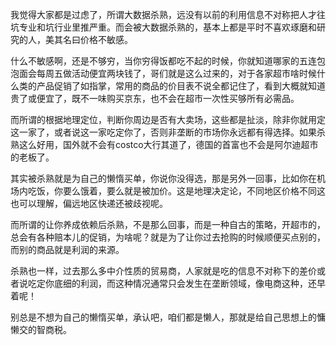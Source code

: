 <p data-pid="RpmJxsF8">我觉得大家都是过虑了，所谓大数据杀熟，远没有以前的利用信息不对称把人才往坑专业和坑行业里推严重。而会被大数据杀熟的，基本上都是平时不喜欢琢磨和研究的人，美其名曰价格不敏感。</p><p data-pid="tQFPh_ru">什么不敏感啊，还是不够穷，当你穷得饭都吃不起的时候，你就知道哪家的五连包泡面会每周五做活动便宜两块钱了，哥们就是这么过来的，对于各家超市啥时候什么类的产品促销了如指掌，常用的商品的价目表不说全都记住了，看到大概就知道贵了或便宜了，既不一味购买京东，也不会在超市一次性买够所有必需品。</p><p data-pid="qksSw67d">而所谓的根据地理定位，判断你周边是否有大卖场，这些都是扯淡，除非你就用定这一家了，或者说这一家吃定你了，否则非垄断的市场你永远都有得选择。如果杀熟这么好用，国外就不会有costco大行其道了，德国的首富也不会是阿尔迪超市的老板了。</p><p data-pid="sOXlIFI6">其实被杀熟就是为自己的懒惰买单，你说你没得选，那是另外一回事，比如你在机场内吃饭，你要么饿着，要么就是被加价。这是地理决定论，不同地区价格不同这也可以理解，偏远地区快递还被歧视呢。</p><p data-pid="To3dmiCU">而所谓的让你养成依赖后杀熟，不是那么回事，而是一种自古的策略，开超市的，总会有各种赔本儿的促销，为啥呢？就是为了让你过去抢购的时候顺便买点别的，而别的商品就是利润的来源。</p><p data-pid="t55RiWt1">杀熟也一样，过去那么多中介性质的贸易商，人家就是吃的信息不对称下的差价或者说吃定你底细的利润，而这种情况通常只会发生在垄断领域，像电商这种，还早着呢！</p><p data-pid="cEZX8CaQ">别总是不想为自己的懒惰买单，承认吧，咱们都是懒人，那就是给自己思想上的慵懒交的智商税。</p>